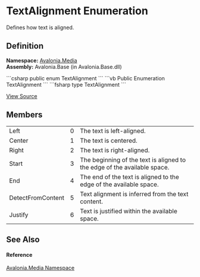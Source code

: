# TextAlignment Enumeration


Defines how text is aligned.



## Definition
**Namespace:** <a href="N_Avalonia_Media">Avalonia.Media</a>  
**Assembly:** Avalonia.Base (in Avalonia.Base.dll)

<Tabs groupId="api-code-preview">
<TabItem value="csharp" label="C#">
```csharp
public enum TextAlignment
```
</TabItem>
<TabItem value="vb" label="VB">
```vb
Public Enumeration TextAlignment
```
</TabItem>
<TabItem value="fsharp" label="F#">
```fsharp
type TextAlignment
```
</TabItem>
</Tabs>



<a href="https://github.com/AvaloniaUI/Avalonia/tree/master/src/Avalonia.Base/Media/TextAlignment.cs" title="View the source code">View Source</a>



## Members
<table>
<tr>
<td>Left</td>
<td>0</td>
<td>The text is left-aligned.</td>
</tr>
<tr>
<td>Center</td>
<td>1</td>
<td>The text is centered.</td>
</tr>
<tr>
<td>Right</td>
<td>2</td>
<td>The text is right-aligned.</td>
</tr>
<tr>
<td>Start</td>
<td>3</td>
<td>The beginning of the text is aligned to the edge of the available space.</td>
</tr>
<tr>
<td>End</td>
<td>4</td>
<td>The end of the text is aligned to the edge of the available space.</td>
</tr>
<tr>
<td>DetectFromContent</td>
<td>5</td>
<td>Text alignment is inferred from the text content.</td>
</tr>
<tr>
<td>Justify</td>
<td>6</td>
<td>Text is justified within the available space.</td>
</tr>
</table>

## See Also


#### Reference
<a href="N_Avalonia_Media">Avalonia.Media Namespace</a>  

